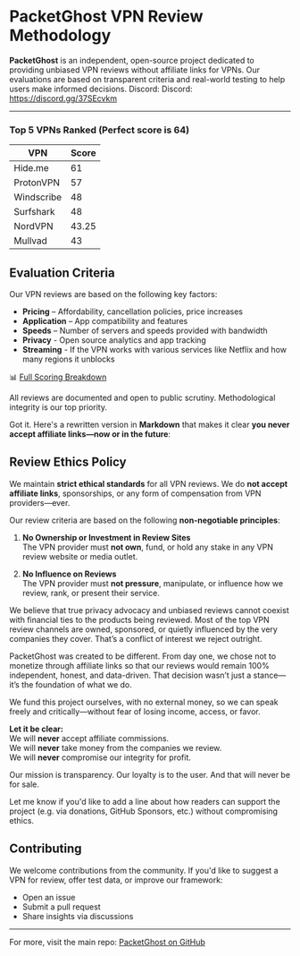 # PacketGhost VPN Review Methodology

**PacketGhost** is an independent, open-source project dedicated to providing unbiased VPN reviews without affiliate links for VPNs. Our evaluations are based on transparent criteria and real-world testing to help users make informed decisions. Discord: Discord: https://discord.gg/37SEcvkm

---

### Top 5 VPNs Ranked (Perfect score is 64)

| VPN         | Score  |
|-------------|--------|
| Hide.me  | 61     |
| ProtonVPN   | 57     |
| Windscribe  | 48     
| Surfshark   | 48     |
| NordVPN   | 43.25  |
| Mullvad | 43 |


## Evaluation Criteria

Our VPN reviews are based on the following key factors:

- **Pricing** – Affordability, cancellation policies, price increases
- **Application** – App compatibility and features
- **Speeds** – Number of servers and speeds provided with bandwidth
- **Privacy** - Open source analytics and app tracking
- **Streaming** - If the VPN works with various services like Netflix and how many regions it unblocks
 
📊 [Full Scoring Breakdown](https://docs.google.com/spreadsheets/d/1qLpHeZq6yJhvgcDlHmhBumbn7adjIIXgG91JFkHauFE/edit?usp=sharing)

All reviews are documented and open to public scrutiny. Methodological integrity is our top priority.

Got it. Here's a rewritten version in **Markdown** that makes it clear **you never accept affiliate links—now or in the future**:

## Review Ethics Policy

We maintain **strict ethical standards** for all VPN reviews. We do **not accept affiliate links**, sponsorships, or any form of compensation from VPN providers—ever.

Our review criteria are based on the following **non-negotiable principles**:

1. **No Ownership or Investment in Review Sites**  
   The VPN provider must **not own**, fund, or hold any stake in any VPN review website or media outlet.

2. **No Influence on Reviews**  
   The VPN provider must **not pressure**, manipulate, or influence how we review, rank, or present their service.

We believe that true privacy advocacy and unbiased reviews cannot coexist with financial ties to the products being reviewed. Most of the top VPN review channels are owned, sponsored, or quietly influenced by the very companies they cover. That’s a conflict of interest we reject outright.

PacketGhost was created to be different. From day one, we chose not to monetize through affiliate links so that our reviews would remain 100% independent, honest, and data-driven. That decision wasn’t just a stance—it’s the foundation of what we do.

We fund this project ourselves, with no external money, so we can speak freely and critically—without fear of losing income, access, or favor.

**Let it be clear:**  
We will **never** accept affiliate commissions.  
We will **never** take money from the companies we review.  
We will **never** compromise our integrity for profit.

Our mission is transparency. Our loyalty is to the user. And that will never be for sale.

Let me know if you'd like to add a line about how readers can support the project (e.g. via donations, GitHub Sponsors, etc.) without compromising ethics.

## Contributing

We welcome contributions from the community. If you'd like to suggest a VPN for review, offer test data, or improve our framework:

- Open an issue
- Submit a pull request
- Share insights via discussions

---

For more, visit the main repo: [PacketGhost on GitHub](https://github.com/packetghostyt/packetghostyt)
